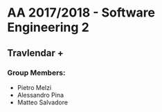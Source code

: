 # AA	2017/2018 - Software Engineering 2
## Travlendar +
### Group Members:
- Pietro Melzi
- Alessandro Pina
- Matteo Salvadore


